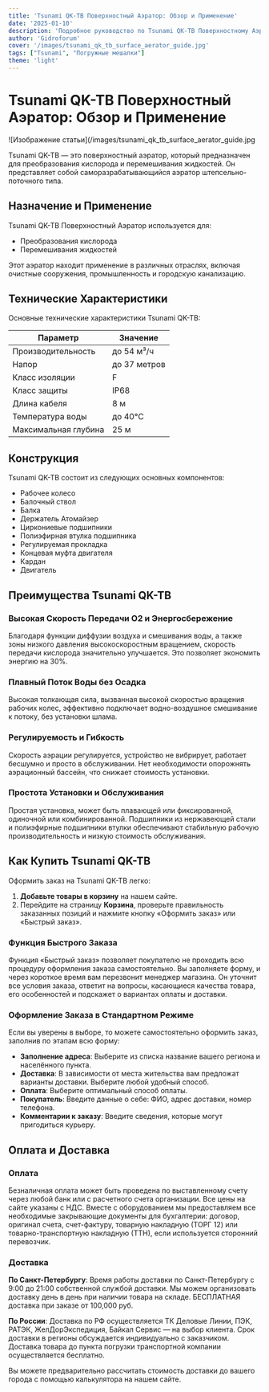```yaml
---
title: 'Tsunami QK-TB Поверхностный Аэратор: Обзор и Применение'
date: '2025-01-10'
description: 'Подробное руководство по Tsunami QK-TB Поверхностному Аэратору, его техническим характеристикам, преимуществам и области применения.'
author: 'Gidroforum'
cover: '/images/tsunami_qk_tb_surface_aerator_guide.jpg'
tags: ["Tsunami", "Погружные мешалки"]
theme: 'light'
---
```

# Tsunami QK-TB Поверхностный Аэратор: Обзор и Применение

![Изображение статьи](/images/tsunami_qk_tb_surface_aerator_guide.jpg

Tsunami QK-TB — это поверхностный аэратор, который предназначен для преобразования кислорода и перемешивания жидкостей. Он представляет собой саморазрабатывающийся аэратор штепсельно-поточного типа.

## Назначение и Применение

Tsunami QK-TB Поверхностный Аэратор используется для:

- Преобразования кислорода
- Перемешивания жидкостей

Этот аэратор находит применение в различных отраслях, включая очистные сооружения, промышленность и городскую канализацию.

## Технические Характеристики

Основные технические характеристики Tsunami QK-TB:

| Параметр                | Значение                          |
|-------------------------|-----------------------------------|
| Производительность      | до 54 м³/ч                        |
| Напор                   | до 37 метров                      |
| Класс изоляции          | F                                  |
| Класс защиты            | IP68                               |
| Длина кабеля             | 8 м                                |
| Температура воды         | до 40°C                            |
| Максимальная глубина    | 25 м                               |

## Конструкция

Tsunami QK-TB состоит из следующих основных компонентов:

- Рабочее колесо
- Балочный ствол
- Балка
- Держатель Атомайзер
- Циркониевые подшипники
- Полиэфирная втулка подшипника
- Регулируемая прокладка
- Концевая муфта двигателя
- Кардан
- Двигатель

## Преимущества Tsunami QK-TB

### Высокая Скорость Передачи O2 и Энергосбережение

Благодаря функции диффузии воздуха и смешивания воды, а также зоны низкого давления высокоскоростным вращением, скорость передачи кислорода значительно улучшается. Это позволяет экономить энергию на 30%.

### Плавный Поток Воды без Осадка

Высокая толкающая сила, вызванная высокой скоростью вращения рабочих колес, эффективно подключает водно-воздушное смешивание к потоку, без установки шлама.

### Регулируемость и Гибкость

Скорость аэрации регулируется, устройство не вибрирует, работает бесшумно и просто в обслуживании. Нет необходимости опорожнять аэрационный бассейн, что снижает стоимость установки.

### Простота Установки и Обслуживания

Простая установка, может быть плавающей или фиксированной, одиночной или комбинированной. Подшипники из нержавеющей стали и полиэфирные подшипники втулки обеспечивают стабильную рабочую производительность и низкую стоимость обслуживания.

## Как Купить Tsunami QK-TB

Оформить заказ на Tsunami QK-TB легко:

1. **Добавьте товары в корзину** на нашем сайте.
2. Перейдите на страницу **Корзина**, проверьте правильность заказанных позиций и нажмите кнопку «Оформить заказ» или «Быстрый заказ».

### Функция Быстрого Заказа

Функция «Быстрый заказ» позволяет покупателю не проходить всю процедуру оформления заказа самостоятельно. Вы заполняете форму, и через короткое время вам перезвонит менеджер магазина. Он уточнит все условия заказа, ответит на вопросы, касающиеся качества товара, его особенностей и подскажет о вариантах оплаты и доставки.

### Оформление Заказа в Стандартном Режиме

Если вы уверены в выборе, то можете самостоятельно оформить заказ, заполнив по этапам всю форму:

- **Заполнение адреса**: Выберите из списка название вашего региона и населённого пункта.
- **Доставка**: В зависимости от места жительства вам предложат варианты доставки. Выберите любой удобный способ.
- **Оплата**: Выберите оптимальный способ оплаты.
- **Покупатель**: Введите данные о себе: ФИО, адрес доставки, номер телефона.
- **Комментарии к заказу**: Введите сведения, которые могут пригодиться курьеру.

## Оплата и Доставка

### Оплата

Безналичная оплата может быть проведена по выставленному счету через любой банк или с расчетного счета организации. Все цены на сайте указаны с НДС. Вместе с оборудованием мы предоставляем все необходимые закрывающие документы для бухгалтерии: договор, оригинал счета, счет-фактуру, товарную накладную (ТОРГ 12) или товарно-транспортную накладную (ТТН), если используется сторонний перевозчик.

### Доставка

**По Санкт-Петербургу**: Время работы доставки по Санкт-Петербургу с 9:00 до 21:00 собственной службой доставки. Мы можем организовать доставку день в день при наличии товара на складе. БЕСПЛАТНАЯ доставка при заказе от 100,000 руб.

**По России**: Доставка по РФ осуществляется ТК Деловые Линии, ПЭК, РАТЭК, ЖелДорЭкспедиция, Байкал Сервис — на выбор клиента. Срок доставки в регионы обсуждается индивидуально с заказчиком. Доставка товара до пункта погрузки транспортной компании осуществляется бесплатно.

Вы можете предварительно рассчитать стоимость доставки до вашего города с помощью калькулятора на нашем сайте.